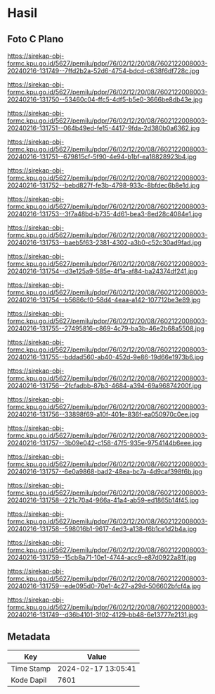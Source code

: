 # Hasil

## Foto C Plano

https://sirekap-obj-formc.kpu.go.id/5627/pemilu/pdpr/76/02/12/20/08/7602122008003-20240216-131749--7ffd2b2a-52d6-4754-bdcd-c638f6df728c.jpg

https://sirekap-obj-formc.kpu.go.id/5627/pemilu/pdpr/76/02/12/20/08/7602122008003-20240216-131750--53460c04-ffc5-4df5-b5e0-3666be8db43e.jpg

https://sirekap-obj-formc.kpu.go.id/5627/pemilu/pdpr/76/02/12/20/08/7602122008003-20240216-131751--064b49ed-fe15-4417-9fda-2d380b0a6362.jpg

https://sirekap-obj-formc.kpu.go.id/5627/pemilu/pdpr/76/02/12/20/08/7602122008003-20240216-131751--679815cf-5f90-4e94-b1bf-ea18828923b4.jpg

https://sirekap-obj-formc.kpu.go.id/5627/pemilu/pdpr/76/02/12/20/08/7602122008003-20240216-131752--bebd827f-fe3b-4798-933c-8bfdec6b8e1d.jpg

https://sirekap-obj-formc.kpu.go.id/5627/pemilu/pdpr/76/02/12/20/08/7602122008003-20240216-131753--3f7a48bd-b735-4d61-bea3-8ed28c4084e1.jpg

https://sirekap-obj-formc.kpu.go.id/5627/pemilu/pdpr/76/02/12/20/08/7602122008003-20240216-131753--baeb5f63-2381-4302-a3b0-c52c30ad9fad.jpg

https://sirekap-obj-formc.kpu.go.id/5627/pemilu/pdpr/76/02/12/20/08/7602122008003-20240216-131754--d3e125a9-585e-4f1a-af84-ba24374df241.jpg

https://sirekap-obj-formc.kpu.go.id/5627/pemilu/pdpr/76/02/12/20/08/7602122008003-20240216-131754--b5686cf0-58d4-4eaa-a142-107712be3e89.jpg

https://sirekap-obj-formc.kpu.go.id/5627/pemilu/pdpr/76/02/12/20/08/7602122008003-20240216-131755--27495816-c869-4c79-ba3b-46e2b68a5508.jpg

https://sirekap-obj-formc.kpu.go.id/5627/pemilu/pdpr/76/02/12/20/08/7602122008003-20240216-131755--bddad560-ab40-452d-9e86-19d66e1973b6.jpg

https://sirekap-obj-formc.kpu.go.id/5627/pemilu/pdpr/76/02/12/20/08/7602122008003-20240216-131756--2fcfadbb-87b3-4684-a394-69a96874200f.jpg

https://sirekap-obj-formc.kpu.go.id/5627/pemilu/pdpr/76/02/12/20/08/7602122008003-20240216-131756--33898f69-a10f-401e-836f-ea050970c0ee.jpg

https://sirekap-obj-formc.kpu.go.id/5627/pemilu/pdpr/76/02/12/20/08/7602122008003-20240216-131757--3b09e042-c158-47f5-935e-9754144b6eee.jpg

https://sirekap-obj-formc.kpu.go.id/5627/pemilu/pdpr/76/02/12/20/08/7602122008003-20240216-131757--6e0a9868-bad2-48ea-bc7a-4d9caf398f6b.jpg

https://sirekap-obj-formc.kpu.go.id/5627/pemilu/pdpr/76/02/12/20/08/7602122008003-20240216-131758--221c70a4-966a-41a4-ab59-ed1865b14f45.jpg

https://sirekap-obj-formc.kpu.go.id/5627/pemilu/pdpr/76/02/12/20/08/7602122008003-20240216-131758--598016b1-9617-4ed3-a138-f6b1ce1d2b4a.jpg

https://sirekap-obj-formc.kpu.go.id/5627/pemilu/pdpr/76/02/12/20/08/7602122008003-20240216-131759--15cb8a71-10e1-4744-acc9-e87d0922a81f.jpg

https://sirekap-obj-formc.kpu.go.id/5627/pemilu/pdpr/76/02/12/20/08/7602122008003-20240216-131759--ede095d0-70e1-4c27-a29d-506602bfcf4a.jpg

https://sirekap-obj-formc.kpu.go.id/5627/pemilu/pdpr/76/02/12/20/08/7602122008003-20240216-131749--d36b4101-3f02-4129-bb48-6e13777e2131.jpg


## Metadata

| Key        | Value               |
| ---------- | ------------------- |
| Time Stamp | 2024-02-17 13:05:41 |
| Kode Dapil | 7601                |




